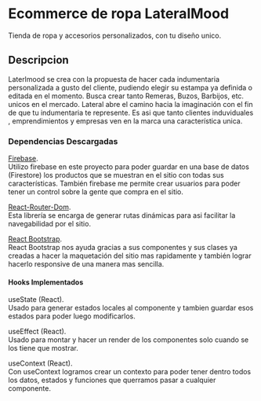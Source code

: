 # Ecommerce de ropa LateralMood

Tienda de ropa y accesorios personalizados, con tu diseño unico.


## Descripcion

Laterlmood se crea con la propuesta de hacer cada indumentaria personalizada a gusto del cliente, pudiendo elegir su estampa ya definida o editada en el momento. Busca crear tanto Remeras, Buzos, Barbijos, etc. unicos en el mercado.
Lateral abre el camino hacia la imaginación con el fin de que tu indumentaria te represente. Es asi que tanto clientes induviduales , emprendimientos y empresas ven en la marca una característica unica.

### Dependencias Descargadas

[Firebase](https://firebase.google.com/).\
Utilizo firebase en este proyecto para poder guardar en una base de datos (Firestore) los productos que se muestran en el sitio con todas sus características.
También firebase me permite crear usuarios para poder tener un control sobre la gente que compra en el sitio.

[React-Router-Dom](https://reactrouter.com/web/guides/quick-start).\
Esta librería se encarga de generar rutas dinámicas para asi facilitar la navegabilidad por el sitio.

[React Bootstrap](https://react-bootstrap.github.io/).\
React Bootstrap nos ayuda gracias a sus componentes y sus clases ya creadas a hacer la maquetación del sitio mas rapidamente y también lograr hacerlo responsive de una manera mas sencilla.

#### Hooks Implementados

useState (React).\
Usado para generar estados locales al componente y tambien guardar esos estados para poder luego modificarlos.

useEffect (React).\
Usado para montar y hacer un render de los componentes solo cuando se los tiene que mostrar.

useContext (React).\
Con useContext logramos crear un contexto para poder tener dentro todos los datos, estados y funciones que querramos pasar a cualquier componente.